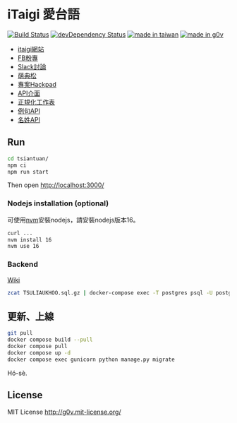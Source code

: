 # iTaigi 愛台語

[![Build Status](https://app.travis-ci.com/i3thuan5/itaigi.svg?token=waFyTE3XbanfxopdQkua&branch=master)](https://app.travis-ci.com/i3thuan5/itaigi)
[![devDependency Status](https://david-dm.org/i3thuan5/itaigi/dev-status.svg)](https://david-dm.org/i3thuan5/itaigi?type=dev)
[![made in taiwan](https://img.shields.io/badge/made%20in-taiwan-blue.svg)](https://itaigi.tw)
[![made in g0v](https://img.shields.io/badge/made%20in-g0v-B81C21.svg)](http://g0v.tw/en-US/)

* [itaigi網站](https://itaigi.tw)
* [FB粉專](https://www.facebook.com/ukauitaigi/)
* [Slack討論](https://g0v-tw.slack.com/messages/itaigi/)
* [萌典松](http://moe.kktix.cc/)
* [專案Hackpad](https://g0v.hackpad.tw/moed7ct-taigi-neologism)
* [API介面](http://docs.tai5uan5gian5gi2phing5thai5.apiary.io/#)
* [正規化工作表](https://docs.google.com/spreadsheets/d/1_sXX2CGJsfSUTg-r-RGc4ApU1fPUmuLc2DmUSy4y_Zk)
* [例句API](https://github.com/i3thuan5/itaigi-LeKu)
* [名姓API](https://github.com/i3thuan5/itaigi-MiaSenn)

## Run

```bash
cd tsiantuan/
npm ci
npm run start
```

Then open <http://localhost:3000/>

### Nodejs installation (optional)

可使用[nvm](https://github.com/nvm-sh/nvm)安裝nodejs，請安裝nodejs版本16。

```bash
curl ...
nvm install 16
nvm use 16
```

### Backend

[Wiki](https://github.com/g0v/itaigi/wiki)

```bash
zcat TSULIAUKHOO.sql.gz | docker-compose exec -T postgres psql -U postgres
```

## 更新、上線

```bash
git pull
docker compose build --pull
docker compose pull
docker compose up -d
docker compose exec gunicorn python manage.py migrate
```

Hó-sè.

## License

MIT License <http://g0v.mit-license.org/>
